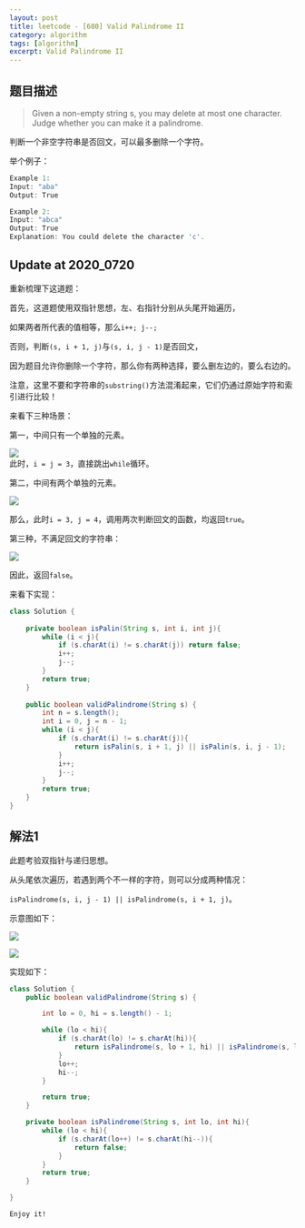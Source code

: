 ```yaml
---
layout: post
title: leetcode - [680] Valid Palindrome II
category: algorithm
tags: [algorithm]
excerpt: Valid Palindrome II
---
```


## 题目描述  

> Given a non-empty string s, you may delete at most one character. Judge whether you can make it a palindrome.  

判断一个非空字符串是否回文，可以最多删除一个字符。  

举个例子：  

``` java
Example 1:
Input: "aba"
Output: True

Example 2:
Input: "abca"
Output: True
Explanation: You could delete the character 'c'.
```

## Update at 2020_0720  


重新梳理下这道题：  

首先，这道题使用双指针思想，左、右指针分别从头尾开始遍历，   

如果两者所代表的值相等，那么`i++; j--;`  

否则，判断`(s, i + 1, j)`与`(s, i, j - 1)`是否回文，  

因为题目允许你删除一个字符，那么你有两种选择，要么删左边的，要么右边的。   

注意，这里不要和字符串的`substring()`方法混淆起来，它们仍通过原始字符和索引进行比较！   

来看下三种场景：   

第一，中间只有一个单独的元素。   

![](https://yyc-images.oss-cn-beijing.aliyuncs.com/leetcode_680_key_single.png)  
此时，`i = j = 3`，直接跳出`while`循环。  


第二，中间有两个单独的元素。  

![](https://yyc-images.oss-cn-beijing.aliyuncs.com/leetcode_680_key_two.png)  

那么，此时`i = 3, j = 4`，调用两次判断回文的函数，均返回`true`。  


第三种，不满足回文的字符串：   

![](https://yyc-images.oss-cn-beijing.aliyuncs.com/leetcode_680_key_more.png)  

因此，返回`false`。  

来看下实现：  


``` java
class Solution {
    
    private boolean isPalin(String s, int i, int j){
        while (i < j){
            if (s.charAt(i) != s.charAt(j)) return false;
            i++;
            j--;
        }
        return true;
    }
    
    public boolean validPalindrome(String s) {
        int n = s.length();
        int i = 0, j = n - 1;
        while (i < j){
            if (s.charAt(i) != s.charAt(j)){
                return isPalin(s, i + 1, j) || isPalin(s, i, j - 1);
            }
            i++;
            j--;
        }
        return true;
    }
}
```


## 解法1

此题考验双指针与递归思想。  

从头尾依次遍历，若遇到两个不一样的字符，则可以分成两种情况：  


`isPalindrome(s, i, j - 1) || isPalindrome(s, i + 1, j)`。  


示意图如下：  

![](https://yyc-images.oss-cn-beijing.aliyuncs.com/leetcode_680_is_palindrome.png)  

![](https://yyc-images.oss-cn-beijing.aliyuncs.com/leetcode_680_is_not_palindrome.png)  

实现如下：  

``` java
class Solution {
    public boolean validPalindrome(String s) {

        int lo = 0, hi = s.length() - 1;

        while (lo < hi){
            if (s.charAt(lo) != s.charAt(hi)){
                return isPalindrome(s, lo + 1, hi) || isPalindrome(s, lo, hi - 1);
            }
            lo++;
            hi--;
        }

        return true;
    }

    private boolean isPalindrome(String s, int lo, int hi){
        while (lo < hi){
            if (s.charAt(lo++) != s.charAt(hi--)){
                return false;
            }
        }
        return true;
    }

}
```

`Enjoy it!`
